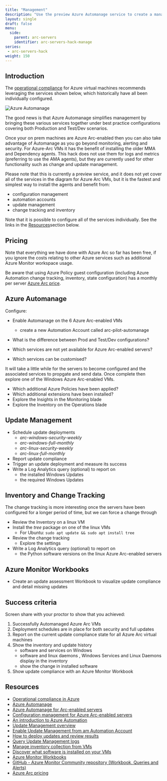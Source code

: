 ```yaml
---
title: "Management"
description: "Use the preview Azure Automanage service to create a management baseline for the connected machines, enabling update management and inventory. Or use the services individually."
layout: single
draft: false
menu:
  side:
    parent: arc-servers
    identifier: arc-servers-hack-manage
series:
 - arc-servers-hack
weight: 150
---
```


## Introduction

The [operational compliance](https://docs.microsoft.com/azure/cloud-adoption-framework/manage/azure-management-guide/operational-compliance) for Azure virtual machines recommends leveraging the services shown below, which historically have all been individually configured.

![Azure Automanage](/arc/servers/images/azureAutomanage.png)

The good news is that Azure Automanage simplifies management by bringing these various services together under best practice configurations covering both Production and Test/Dev scenarios.

Once your on prem machines are Azure Arc-enabled then you can also take advantage of Automanage as you go beyond monitoring, alerting and security. For Azure-Arc VMs it has the benefit of installing the older MMA and Dependency agents. This hack does not use them for logs and metrics (preferring to use the AMA agents), but they are currently used for other functionality such as change and update management.

Please note that this is currently a preview service, and it does not yet cover all of the services in the diagram for Azure Arc VMs, but it is the fastest and simplest way to install the agents and benefit from:

* configuration management
* automation accounts
* update management
* change tracking and inventory

Note that it is possible to configure all of the services individually. See the links in the [Resources](#Resources)section below.

## Pricing

Note that everything we have done with Azure Arc so far has been free, if you ignore the  costs relating to other Azure services such as additional Azure Monitor workspace usage.

Be aware that using Azure Policy guest configuration (including Azure Automation change tracking, inventory, state configuration) has a monthly per server [Azure Arc price](https://azure.microsoft.com/pricing/details/azure-arc/).

## Azure Automanage

Configure:

* Enable Automanage on the 6 Azure Arc-enabled VMs
  * create a new Automation Account called arc-pilot-automanage

* What is the difference between Prod and Test/Dev configurations?
* Which services are not yet available for Azure Arc-enabled servers?
* Which services can be customised?

It will take a little while for the servers to become configured and the associated services to propgate and send data. Once complete then explore one of the Windows Azure Arc-enabled VMs.

* Which additional Azure Policies have been applied?
* Which additional extensions have been installed?
* Explore the Insights in the Monitoring blade
* Explore the Inventory on the Operations blade

## Update Management

* Schedule update deployments
  * _arc-windows-security-weekly_
  * _arc-windows-full-monthly_
  * _arc-linux-security-weekly_
  * _arc-linux-full-monthly_
* Report update compliance
* Trigger an update deployment and measure its success
* Write a Log Analytics query (optional) to report on
  * the installed Windows Updates
  * the required Windows Updates

## Inventory and Change Tracking

The change tracking is more interesting once the servers have been configured for a longer period of time, but we can force a change through

* Review the Inventory on a linux VM
* Install the _tree_ package on one of the linux VMs
  * For Ubuntu: `sudo apt update && sudo apt install tree`
* Review the change tracking
  * Explore the settings
* Write a Log Analytics query (optional) to report on
  * the Python software versions on the linux Azure Arc-enabled servers

## Azure Monitor Workbooks

* Create an update assessment Workbook to visualize update compliance and detail missing updates

## Success criteria

Screen share with your proctor to show that you achieved:

1. Successfully Automanaged Azure Arc VMs
1. Deployment schedules are in place for both security and full updates
1. Report on the current update compliance state for all Azure Arc virtual machines
1. Show the inventory and update history
    * software and services on Windows
    * software and linux daemons , Windows Services and Linux Daemons display in the inventory
    * show the change in installed software
1. Show update compliance with an Azure Monitor Workbook

## Resources

* [Operational compliance in Azure](https://docs.microsoft.com/azure/cloud-adoption-framework/manage/azure-management-guide/operational-compliance)
* [Azure Automanage](https://docs.microsoft.com/azure/automanage/automanage-virtual-machines)
* [Azure Automanage for Arc-enabled servers](https://docs.microsoft.com/azure/automanage/automanage-arc)
* [Configuration management for Azure Arc-enabled servers](https://docs.microsoft.com/azure/architecture/hybrid/azure-arc-hybrid-config)
* [An introduction to Azure Automation](https://docs.microsoft.com/azure/automation/automation-intro)
* [Update Management overview](https://docs.microsoft.com/azure/automation/update-management/overview)
* [Enable Update Management from am Automation Account](https://docs.microsoft.com/azure/automation/update-management/enable-from-automation-account)
* [How to deploy updates and review results](https://docs.microsoft.com/azure/automation/update-management/deploy-updates)
* [Query Update Management logs](https://docs.microsoft.com/azure/automation/update-management/query-logs)
* [Manage inventory collection from VMs](https://docs.microsoft.com/azure/automation/change-tracking/manage-inventory-vms)
* [Discover what software is installed on your VMs](https://docs.microsoft.com/azure/automation/automation-tutorial-installed-software)
* [Azure Monitor Workbooks](https://docs.microsoft.com/azure/azure-monitor/visualize/workbooks-overview)
* [GitHub - Azure Monitor Community repository (Workbook, Queries and Alerts)](https://github.com/microsoft/AzureMonitorCommunity)
* [Azure Arc pricing](https://azure.microsoft.com/pricing/details/azure-arc/)

